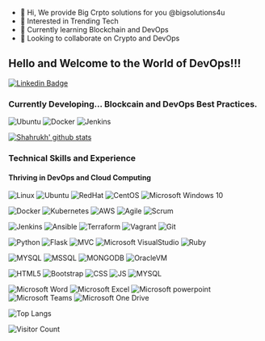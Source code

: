 - 👋 Hi, We provide Big Crpto solutions for you @bigsolutions4u
- 👀 Interested in Trending Tech
- 🌱 Currently learning Blockchain and DevOps
- 💞️ Looking to collaborate on Crypto and DevOps


<!---
bigsolutions4u/bigsolutions4u is a ✨ special ✨ repository because its `README.md` (this file) appears on your GitHub profile.
You can click the Preview link to take a look at your changes.
--->
## Hello and Welcome to the World of DevOps!!!  

[![Linkedin Badge](https://img.shields.io/badge/-LinkedIn-blue?style=flat&logo=LinkedIn&logoColor=white)](https://www.linkedin.com/in/a-h-shahrukh-khan/)

### Currently Developing... Blockcain and DevOps Best Practices.

![Ubuntu](https://img.shields.io/badge/-Ubuntu-E95420?style=flat&logo=Ubuntu&logoColor=white)
![Docker](https://img.shields.io/badge/-Docker-2496ED?style=flat&logo=Docker&logoColor=white)
![Jenkins](https://img.shields.io/badge/-Jenkins-D24939?style=flat&logo=Jenkins&logoColor=white)


[![Shahrukh' github stats](https://github-readme-stats.vercel.app/api?username=khanmaster&show_icons=true&theme=synthwave)](https://github.com/naistangz/github-readme-stats)
  
 ### **Technical Skills and Experience**
####  **Thriving in DevOps and Cloud Computing**
![Linux](https://img.shields.io/badge/-Linux-FCC624?style=flat&logo=Linux&logoColor=black)
![Ubuntu](https://img.shields.io/badge/-Ubuntu-E95420?style=flat&logo=Ubuntu&logoColor=white)
![RedHat](https://img.shields.io/badge/-RedHat-E95420?style=flat&logo=RedHat&logoColor=white)
![CentOS](https://img.shields.io/badge/-CentOS-FCC624?style=flat&logo=CentOS&logoColor=black)
![Microsoft Windows 10](https://img.shields.io/badge/-Microsoft%20Windows-6264A7?style=flat&logo=Microsoft%20Windows&logoColor=microsoft-windows)

![Docker](https://img.shields.io/badge/-Docker-2496ED?style=flat&logo=Docker&logoColor=white)
![Kubernetes](https://img.shields.io/badge/-Kubernetes-2496ED?style=flat&logo=Kubernetes&logoColor=white)
![AWS](https://img.shields.io/badge/-Amazon%20AWS-232F3E?style=flat&logo=Amazon%20AWS&logoColor=White)
![Agile](https://img.shields.io/badge/-Agile-2496ED?style=flat&logo=Agile&logoColor=white)
![Scrum](https://img.shields.io/badge/-Scrum-2496ED?style=flat&logo=Scrum&logoColor=white)


![Jenkins](https://img.shields.io/badge/-Jenkins-D24939?style=flat&logo=Jenkins&logoColor=white)
![Ansible](https://img.shields.io/badge/-Ansible-EE0000?style=flat&logo=Ansible&logoColor=white)
![Terraform](https://img.shields.io/badge/-Terraform-623Ce4?style=flat&logo=Terraform&logoColor=white)
![Vagrant](https://img.shields.io/badge/-Vagrant-1563FF?style=flat&logo=Vagrant&logoColor=white)
![Git](https://img.shields.io/badge/-Git-F05032?style=flat&logo=Git&logoColor=white)

![Python](https://img.shields.io/badge/-Python-3776AB?style=flat&logo=python&logoColor=yellow)
![Flask](https://img.shields.io/badge/-Flask-0d7963?style=flat&logo=flask&logoColor=white)
![MVC](https://img.shields.io/badge/-MVC-3776AB?style=flat&logo=MVC&logoColor=yellow)
![Microsoft VisualStudio](https://img.shields.io/badge/-Visual%20Studio-5C2D91?style=flat&logo=Visual%20Studio&logoColor=white)
![Ruby](https://img.shields.io/badge/-Ruby-CC342D?style=flat&logo=Ruby&logoColor=white)

![MYSQL](https://img.shields.io/badge/-MySQL-4479A1?style=flat&logo=MySQL&logoColor=white)
![MSSQL](https://img.shields.io/badge/-MicrosoftSQLServer-CC2927?style=flat&logo=Microsoft%20SQL%20Server&logoColor=white)
![MONGODB](https://img.shields.io/badge/-MONGODB-4479A1?style=flat&logo=MONGODB&logoColor=white)
![OracleVM](https://img.shields.io/badge/-OracleVM-F80000?style=flat&logo=Oracle&logoColor=white)

![HTML5](https://img.shields.io/badge/-HTML5-E34F26?style=flat&logo=html5&logoColor=white)
![Bootstrap](https://img.shields.io/badge/-Bootstrap-563D7C?style=flat&logo=bootstrap&logoColor=white)
![CSS](https://img.shields.io/badge/-CSS3-1572B6?style=flat&logo=css3&logoColor=white)
![JS](https://img.shields.io/badge/-JavaScript-black?style=flat&logo=javascript&logoColor=eed718)
![MYSQL](https://img.shields.io/badge/-MySQL-4479A1?style=flat&logo=MySQL&logoColor=white)

![Microsoft Word](https://img.shields.io/badge/-Microsoft%20Word-164ead?style=flat&logo=microsoft%20word)
![Microsoft Excel](https://img.shields.io/badge/-Microsoft%20Excel-026f39?style=flat&logo=microsoft%20excel)
![Microsoft powerpoint](https://img.shields.io/badge/-Microsoft%20PowerPoint-b9361a?style=flat&logo=microsoft%20powerpoint)
![Microsoft Teams](https://img.shields.io/badge/-Microsoft%20Teams-6264A7?style=flat&logo=Microsoft%20Teams&logoColor=white)
![Microsoft One Drive](https://img.shields.io/badge/-Microsoft%20OneDrive-0078D4?style=flat&logo=Microsoft%20OneDrive&logoColor=white)

![Top Langs](https://github-readme-stats.vercel.app/api/top-langs/?username=khanmaster&hide=TeX&layout=compact)

![Visitor Count](https://profile-counter.glitch.me/khanmaster/count.svg)


